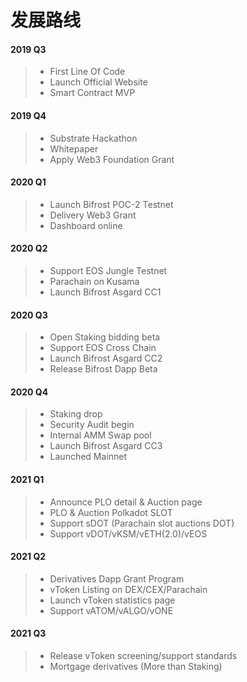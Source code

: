 # 发展路线

#### 2019 Q3

> * First Line Of Code
> * Launch Official Website
> * Smart Contract MVP

#### 2019 Q4

> * Substrate Hackathon
> * Whitepaper
> * Apply Web3 Foundation Grant

#### 2020 Q1

> * Launch Bifrost POC-2 Testnet
> * Delivery Web3 Grant
> * Dashboard online

#### 2020 Q2

> * Support EOS Jungle Testnet
> * Parachain on Kusama
> * Launch Bifrost Asgard CC1

#### 2020 Q3

> * Open Staking bidding beta
> * Support EOS Cross Chain
> * Launch Bifrost Asgard CC2
> * Release Bifrost Dapp Beta

#### 2020 Q4

> * Staking drop
> * Security Audit begin
> * Internal AMM Swap pool
> * Launch Bifrost Asgard CC3
> * Launched Mainnet

#### 2021 Q1

> * Announce PLO detail & Auction page
> * PLO & Auction Polkadot SLOT
> * Support sDOT \(Parachain slot auctions DOT\)
> * Support vDOT/vKSM/vETH\(2.0\)/vEOS

#### 2021 Q2

> * Derivatives Dapp Grant Program
> * vToken Listing on DEX/CEX/Parachain
> * Launch vToken statistics page
> * Support vATOM/vALGO/vONE

#### 2021 Q3

> * Release vToken screening/support standards
> * Mortgage derivatives \(More than Staking\)



